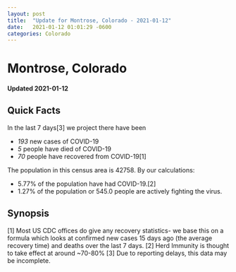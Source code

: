 ```yaml
---
layout: post
title:  "Update for Montrose, Colorado - 2021-01-12"
date:   2021-01-12 01:01:29 -0600
categories: Colorado
---
```


# Montrose, Colorado
#### Updated 2021-01-12

## Quick Facts

In the last 7 days[3] we project there have been
- *193* new cases of COVID-19
- *5* people have died of COVID-19
- *70* people have recovered from COVID-19[1]

The population in this census area is 42758. By our calculations:
- 5.77% of the population have had COVID-19.[2]
- 1.27% of the population or 545.0 people are actively fighting the virus.

## Synopsis




[1] Most US CDC offices do give any recovery statistics- we base this on a formula which looks at confirmed new cases
15 days ago (the average recovery time) and deaths over the last 7 days.
[2] Herd Immunity is thought to take effect at around ~70-80%
[3] Due to reporting delays, this data may be incomplete. 
    
